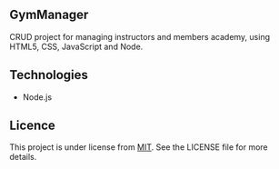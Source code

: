 ## GymManager
CRUD project for managing instructors and members academy, using HTML5, CSS, JavaScript and Node.

## Technologies
- Node.js

## Licence
This project is under license from [MIT](LICENSE.md). See the LICENSE file for more details.
